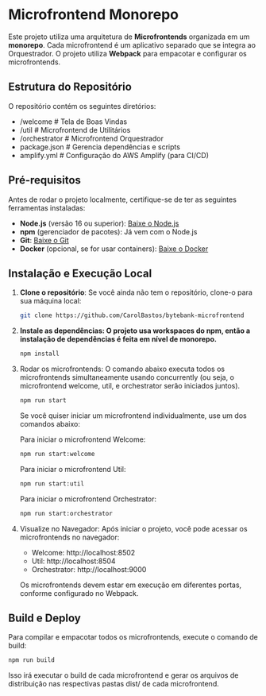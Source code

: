 # Microfrontend Monorepo

Este projeto utiliza uma arquitetura de **Microfrontends** organizada em um **monorepo**. Cada microfrontend é um aplicativo separado que se integra ao Orquestrador. O projeto utiliza **Webpack** para empacotar e configurar os microfrontends.

## Estrutura do Repositório

O repositório contém os seguintes diretórios:

- /welcome # Tela de Boas Vindas 
- /util # Microfrontend de Utilitários 
- /orchestrator # Microfrontend Orquestrador 
- package.json # Gerencia dependências e scripts 
- amplify.yml # Configuração do AWS Amplify (para CI/CD)


## Pré-requisitos

Antes de rodar o projeto localmente, certifique-se de ter as seguintes ferramentas instaladas:

- **Node.js** (versão 16 ou superior): [Baixe o Node.js](https://nodejs.org/)
- **npm** (gerenciador de pacotes): Já vem com o Node.js
- **Git**: [Baixe o Git](https://git-scm.com/)
- **Docker** (opcional, se for usar containers): [Baixe o Docker](https://www.docker.com/get-started)

## Instalação e Execução Local

1. **Clone o repositório**:
   Se você ainda não tem o repositório, clone-o para sua máquina local:

   ```bash
   git clone https://github.com/CarolBastos/bytebank-microfrontend
   ```

2. **Instale as dependências: O projeto usa workspaces do npm, então a instalação de dependências é feita em nível de monorepo.**

    ```bash
    npm install
    ````

3. Rodar os microfrontends: O comando abaixo executa todos os microfrontends simultaneamente usando concurrently (ou seja, o microfrontend welcome, util, e orchestrator serão iniciados juntos).

    ```bash
    npm run start
    ````

    Se você quiser iniciar um microfrontend individualmente, use um dos comandos abaixo:

    Para iniciar o microfrontend Welcome:
    ```bash
    npm run start:welcome
    ````

    Para iniciar o microfrontend Util:
    ```bash
    npm run start:util
    ````

    Para iniciar o microfrontend Orchestrator:
    ```bash
    npm run start:orchestrator
    ````

4. Visualize no Navegador: Após iniciar o projeto, você pode acessar os microfrontends no navegador:

    - Welcome: http://localhost:8502
    - Util: http://localhost:8504
    - Orchestrator: http://localhost:9000 

    Os microfrontends devem estar em execução em diferentes portas, conforme configurado no Webpack.

## Build e Deploy

Para compilar e empacotar todos os microfrontends, execute o comando de build:

```bash
npm run build
````

Isso irá executar o build de cada microfrontend e gerar os arquivos de distribuição nas respectivas pastas dist/ de cada microfrontend.

